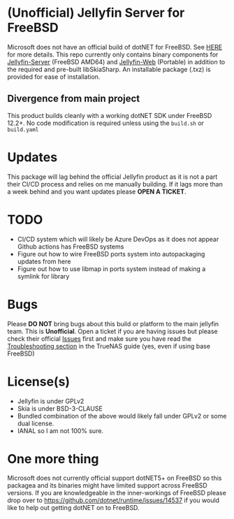 # (Unofficial) Jellyfin Server for FreeBSD

Microsoft does not have an official build of dotNET for FreeBSD. See [HERE](https://github.com/dotnet/runtime/issues/14537) for more details.
This repo currently only contains binary components for [Jellyfin-Server](https://github.com/jellyfin/jellyfin) (FreeBSD AMD64) and [Jellyfin-Web](https://github.com/jellyfin/jellyfin-web/) (Portable) in addition to the required and pre-built libSkiaSharp. An installable package (.txz) is provided for ease of installation.

## Divergence from main project
This product builds cleanly with a working dotNET SDK under FreeBSD 12.2+. No code modification is required unless using the `build.sh` or `build.yaml`


# Updates

This package will lag behind the official Jellyfin product as it is not a part their CI/CD process and relies on me manually building. If it lags more than a week behind and you want updates please **OPEN A TICKET**.

# TODO

 - CI/CD system which will likely be Azure DevOps as it does not appear Github actions has FreeBSD systems 
 - Figure out how to wire FreeBSD ports system into autopackaging updates from here
 - Figure out how to use libmap in ports system instead of making a symlink for library
 
# Bugs
Please **DO NOT** bring bugs about this build or platform to the main jellyfin team. This is **Unofficial**. Open a ticket if you are having issues but please check their official [Issues](https://github.com/jellyfin/jellyfin/issues) first and make sure you have read the [Troubleshooting section](https://github.com/Thefrank/jellyfin-server-freebsd/blob/main/Installation_TrueNAS_GUI.md#troubleshooting-and-other-things-to-note) in the TrueNAS guide (yes, even if using base FreeBSD) 

# License(s)

 - Jellyfin is under GPLv2 
 - Skia is under BSD-3-CLAUSE 
 - Bundled combination of the above would likely fall under GPLv2 or some dual
   license. 
 - IANAL so I am not 100% sure.

# One more thing

Microsoft does not currently official support dotNET5+ on FreeBSD so this packagea and its binaries might have limited support across FreeBSD versions. If you are knowledgeable in the inner-workings of FreeBSD please drop over to https://github.com/dotnet/runtime/issues/14537 if you would like to help out getting dotNET on to FreeBSD.
